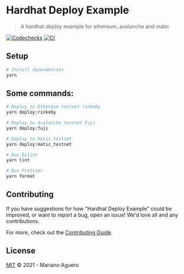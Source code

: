 

# Hardhat Deploy Example

> A hardhat deploy example for ethereum, avalanche and matic

[![Codechecks](https://raw.githubusercontent.com/codechecks/docs/master/images/badges/badge-green.svg?sanitize=true)](https://codechecks.io)
[![CI](https://github.com/mariano-aguero/hardhat-deploy-example/workflows/CI/badge.svg)](https://github.com/mariano-aguero/hardhat-deploy-example/actions?query=workflow%3ACI)

## Setup

```sh
# Install dependencies
yarn
```

## Some commands:
```sh
# Deploy to Ethereum testnet rinkeby
yarn deploy:rinkeby

# Deploy to Avalanche testnet Fuji
yarn deploy:fuji

# Deploy to Matic testnet
yarn deploy:matic_testnet

# Run Eslint
yarn lint

# Run Prettier
yarn format

```

## Contributing

If you have suggestions for how "Hardhat Deploy Example" could be improved, or want to report a bug, open an issue! We'd love all and any contributions.

For more, check out the [Contributing Guide](CONTRIBUTING.md).

## License

[MIT](LICENSE) © 2021 - Mariano Aguero
